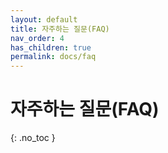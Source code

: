 ```yaml
---
layout: default
title: 자주하는 질문(FAQ)
nav_order: 4
has_children: true
permalink: docs/faq
---
```


# 자주하는 질문(FAQ)
{: .no_toc }